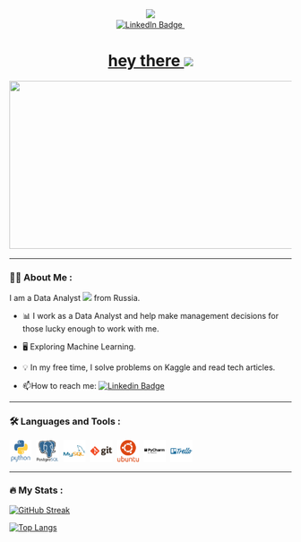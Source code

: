 <!--
**TipishevKonstantin/TipishevKonstantin** is a ✨ _special_ ✨ repository because its `README.md` (this file) appears on your GitHub profile.

Here are some ideas to get you started:

- 🔭 I’m currently working on ...
- 🌱 I’m currently learning ...
- 👯 I’m looking to collaborate on ...
- 🤔 I’m looking for help with ...
- 💬 Ask me about ...
- 📫 How to reach me: ...
- 😄 Pronouns: ...
- ⚡ Fun fact: ...
-->
<div id="header" align="center">
  <img src="https://media.giphy.com/media/jdPMeyv9rn0hZHh8n9/giphy.gif" width="100"/>
  
<div id="badges">
  <a href="https://www.linkedin.com/in/konstantin-tipishev/">
    <img src="https://img.shields.io/badge/LinkedIn-blue?style=for-the-badge&logo=linkedin&logoColor=white" alt="LinkedIn Badge"/>
    <img src="https://komarev.com/ghpvc/?username=tipishevkonstantin&style=flat-square&color=blue" alt=""/>
    <h1>
  hey there
  <img src="https://media.giphy.com/media/hvRJCLFzcasrR4ia7z/giphy.gif" width="30px"/>
</h1>
  </a>
  </div>
  
  <div align="center">
  <img src="https://media.giphy.com/media/dWesBcTLavkZuG35MI/giphy.gif" width="600" height="300"/>
</div>
  
  ---
 <div id="header" align="left"> 
   
   
  ### :man_technologist: About Me :
  I am a Data Analyst <img src="https://media.giphy.com/media/WUlplcMpOCEmTGBtBW/giphy.gif" width="30"> from Russia.
  - :bar_chart: I work as a Data Analyst and help make management decisions for those lucky enough to work with me.
- :desktop_computer: Exploring Machine Learning.

- :bulb: In my free time, I solve problems on Kaggle and read tech articles.

- :mailbox:How to reach me: [![Linkedin Badge](https://img.shields.io/badge/-Konstantin-blue?style=flat&logo=Linkedin&logoColor=white)](https://www.linkedin.com/in/konstantin-tipishev/)
 </div>  
  
  ---

  <div id="header" align="left">
   
### :hammer_and_wrench: Languages and Tools :
  <div>
  <img src="https://github.com/devicons/devicon/blob/master/icons/python/python-original-wordmark.svg" title="Java" alt="Java" width="40" height="40"/>&nbsp;
  <img src="https://github.com/devicons/devicon/blob/master/icons/postgresql/postgresql-original-wordmark.svg" title="React" alt="React" width="40" height="40"/>&nbsp;
    <img src="https://github.com/devicons/devicon/blob/master/icons/mysql/mysql-original-wordmark.svg" title="React" alt="React" width="40" height="40"/>&nbsp;
  <img src="https://github.com/devicons/devicon/blob/master/icons/git/git-original-wordmark.svg" title="Spring" alt="Spring" width="40" height="40"/>&nbsp;
  <img src="https://github.com/devicons/devicon/blob/master/icons/ubuntu/ubuntu-plain-wordmark.svg" title="Material UI" alt="Material UI" width="40" height="40"/>&nbsp;
  <img src="https://github.com/devicons/devicon/blob/master/icons/pycharm/pycharm-original-wordmark.svg" title="Flutter" alt="Flutter" width="40" height="40"/>&nbsp;
  <img src="https://github.com/devicons/devicon/blob/master/icons/trello/trello-plain-wordmark.svg" title="Redux" alt="Redux " width="40" height="40"/>&nbsp;
</div>
  
---

### :fire: My Stats :

  [![GitHub Streak](http://github-readme-streak-stats.herokuapp.com?user=TipishevKonstantin&theme=default)](https://git.io/streak-stats)
  
  [![Top Langs](https://github-readme-stats.vercel.app/api/top-langs/?username=TipishevKonstantin&layout=compact&theme=vision-friendly-default)](https://github.com/anuraghazra/github-readme-stats)
</div>
